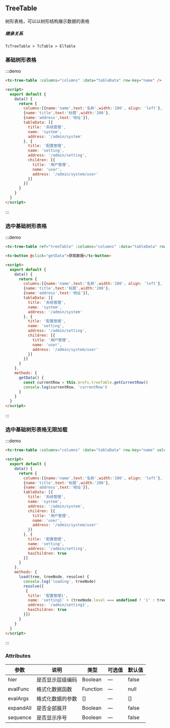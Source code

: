 ## TreeTable
树形表格，可以以树形结构展示数据的表格
##### 继承关系
```
TcTreeTable > TcTable > ElTable
```

### 基础树形表格
:::demo
```html
<tc-tree-table :columns="columns" :data="tableData" row-key="name" />

<script>
  export default {
    data() {
      return {
        columns:[{name:'name',text:'名称',width:'200', align: 'left'},
        {name:'title',text:'标题',width:'200'},
        {name:'address',text:'地址'}],
        tableData: [{
          title: '系统管理',
          name: 'system',
          address: '/admin/system'
        }, {
          title: '配置管理',
          name: 'setting',
          address: '/admin/setting',
          children: [{
            title: '用户管理',
            name: 'user',
            address: '/admin/system/user'
          }]
        }]
      }
    }
  }
</script>
```
:::

### 选中基础树形表格
:::demo
```html
<tc-tree-table ref="treeTable" :columns="columns" :data="tableData" row-key="name" selection/>

<tc-button @click="getData">获取数据</tc-button>

<script>
  export default {
    data() {
      return {
        columns:[{name:'name',text:'名称',width:'200', align: 'left'},
        {name:'title',text:'标题',width:'200'},
        {name:'address',text:'地址'}],
        tableData: [{
          title: '系统管理',
          name: 'system',
          address: '/admin/system'
        }, {
          title: '配置管理',
          name: 'setting',
          address: '/admin/setting',
          children: [{
            title: '用户管理',
            name: 'user',
            address: '/admin/system/user'
          }]
        }]
      }
    },
    methods: {
      getData() {
        const currentRow = this.$refs.treeTable.getCurrentRow()
        console.log(currentRow, 'currentRow')
      }
    }
  }
</script>
```
:::

### 选中基础树形表格无限加载
:::demo
```html
<tc-tree-table :columns="columns" :data="tableData" row-key="name" selection lazy :load="load" />

<script>
  export default {
    data() {
      return {
        columns:[{name:'name',text:'名称',width:'200', align: 'left'},
        {name:'title',text:'标题',width:'200'},
        {name:'address',text:'地址'}],
        tableData: [{
          title: '系统管理',
          name: 'system',
          address: '/admin/system',
          children: [{
            title: '用户管理',
            name: 'user',
            address: '/admin/system/user'
          }]
        }, {
          title: '配置管理',
          name: 'setting',
          address: '/admin/setting',
          hasChildren: true
        }]
      }
    },
    methods: {
      load(tree, treeNode, resolve) {
        console.log('loading', treeNode)
        resolve([
         {
          title: '配置管理1',
          name: 'setting1' + (treeNode.level === undefined ? '1' : treeNode.level),
          address: '/admin/setting1',
          hasChildren: true
        }])
      }
    }
  }
</script>
```
:::

### Attributes

| 参数 | 说明 | 类型 | 可选值 | 默认值   |
|------  |-----|---- |----- |---- |
| hier | 是否显示层级编码 | Boolean | — | false |
| evalFunc | 格式化数据函数 | Function | — | null |
| evalArgs | 格式化数据的参数 | [] | — | [] |
| expandAll | 是否全部展开 | Boolean | — | false |
| sequence | 是否显示序号 | Boolean | — | false |
